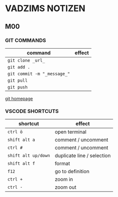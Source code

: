 # VADZIMS NOTIZEN

## M00

### GIT COMMANDS

| command | effect |
| --- | --- |
| `git clone _url_` | |
| `git add .` | |
| `git commit -m "_message_"` |     |
| `git pull` |   |
| `git push`  |   |

[git homepage](https://git-scm.com)

### VSCODE SHORTCUTS

| shortcut | effect |
| --- | --- |
| `ctrl ö` | open terminal |
| `shift alt a` | comment / uncomment |
| `ctrl #` | comment / uncomment |
| `shift alt up/down` | duplicate line / selection |
| `shift alt f` | format |
| `f12` | go to definition |
| `ctrl +` | zoom in |
| `ctrl -` | zoom out |
